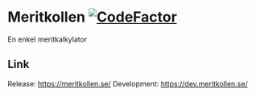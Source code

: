 # Meritkollen [![CodeFactor](https://www.codefactor.io/repository/github/thefeli73/meritkollen/badge)](https://www.codefactor.io/repository/github/thefeli73/meritkollen)
En enkel meritkalkylator


## Link
Release: https://meritkollen.se/
Development: https://dev.meritkollen.se/
